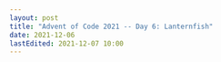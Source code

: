 ```yaml
---
layout: post
title: "Advent of Code 2021 -- Day 6: Lanternfish"
date: 2021-12-06
lastEdited: 2021-12-07 10:00
---
```



